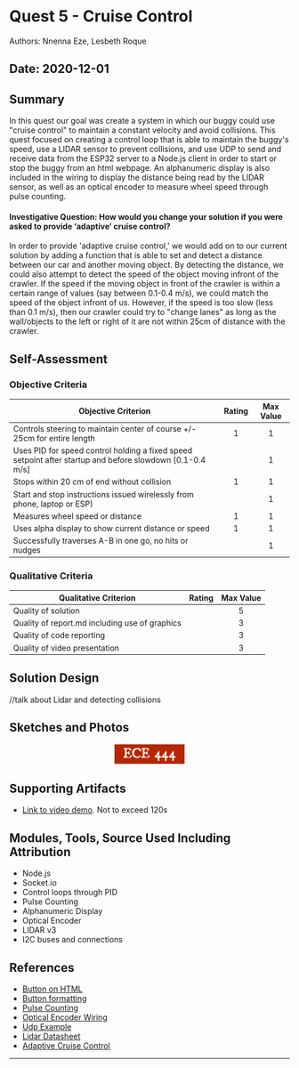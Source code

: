 # Quest 5 - Cruise Control
Authors: Nnenna Eze, Lesbeth Roque

Date: 2020-12-01
-----

## Summary
In this quest our goal was create a system in which our buggy could use "cruise control" to maintain a constant velocity and avoid collisions. This quest focused on creating a control loop that is able to maintain the buggy's speed, use a LIDAR sensor to prevent collisions, and use UDP to send and receive data from the ESP32 server to a Node.js client in order to start or stop the buggy from an html webpage. An alphanumeric display is also included in the wiring to display the distance being read by the LIDAR sensor, as well as an optical encoder to measure wheel speed through pulse counting. 

#### Investigative Question: How would you change your solution if you were asked to provide ‘adaptive’ cruise control?
In order to provide 'adaptive cruise control,' we would add on to our current solution by adding a function that is able to set and detect a distance between our car and another moving object. By detecting the distance, we could also attempt to detect the speed of the object moving infront of the crawler. If the speed if the moving object in front of the crawler is within a certain range of values (say between 0.1-0.4 m/s), we could match the speed of the object infront of us. However, if the speed is too slow (less than 0.1 m/s), then our crawler could try to "change lanes" as long as the wall/objects to the left or right of it are not within 25cm of distance with the crawler.

## Self-Assessment

### Objective Criteria

| Objective Criterion | Rating | Max Value  | 
|---------------------------------------------|:-----------:|:---------:|
| Controls steering to maintain center of course +/- 25cm for entire length | 1 |  1     | 
| Uses PID for speed control holding a fixed speed setpoint after startup and before slowdown [0.1-0.4 m/s] |  |  1     | 
| Stops within 20 cm of end without collision | 1  |  1     | 
| Start and stop instructions issued wirelessly from phone, laptop or ESP) |  |  1     | 
| Measures wheel speed or distance | 1 |  1     | 
| Uses alpha display to show current distance or speed | 1 |  1     | 
| Successfully traverses A-B in one go, no hits or nudges |  |  1     | 


### Qualitative Criteria

| Qualitative Criterion | Rating | Max Value  | 
|---------------------------------------------|:-----------:|:---------:|
| Quality of solution |  |  5     | 
| Quality of report.md including use of graphics |  |  3     | 
| Quality of code reporting |  |  3     | 
| Quality of video presentation |  |  3     | 


## Solution Design
//talk about Lidar and detecting collisions



## Sketches and Photos
<center><img src="./images/ece444.png" width="25%" /></center>  
<center> </center>


## Supporting Artifacts
- [Link to video demo](). Not to exceed 120s


## Modules, Tools, Source Used Including Attribution
- Node.js
- Socket.io
- Control loops through PID
- Pulse Counting
- Alphanumeric Display
- Optical Encoder
- LIDAR v3
- I2C buses and connections

## References
- [Button on HTML](https://gist.github.com/aerrity/fd393e5511106420fba0c9602cc05d35)
- [Button formatting](https://www.w3schools.com/howto/howto_css_block_buttons.asp)
- [Pulse Counting](https://docs.espressif.com/projects/esp-idf/en/latest/esp32/api-reference/peripherals/pcnt.html)
- [Optical Encoder Wiring](https://learn.sparkfun.com/tutorials/qrd1114-optical-detector-hookup-guide#example-circuit)
- [Udp Example](https://www.geeksforgeeks.org/udp-server-client-implementation-c/)
- [Lidar Datasheet](http://static.garmin.com/pumac/LIDAR_Lite_v3_Operation_Manual_and_Technical_Specifications.pdf)
- [Adaptive Cruise Control](https://www.extremetech.com/extreme/157172-what-is-adaptive-cruise-control-and-how-does-it-work#:~:text=To%20use%20adaptive%20cruise%20control,1%20or%205%20mph%20increments.)

-----

